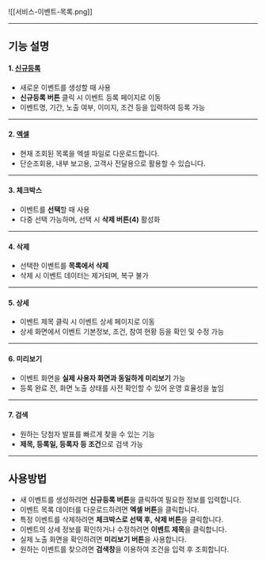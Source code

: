
![[서비스-이벤트-목록.png]]

***

## 기능 설명

#### 1. [신규등록](이벤트-신규등록.md)
- 새로운 이벤트를 생성할 때 사용  
- **신규등록 버튼** 클릭 시 이벤트 등록 페이지로 이동  
- 이벤트명, 기간, 노출 여부, 이미지, 조건 등을 입력하여 등록 가능  

***

#### 2. [엑셀](엑셀.md)
- 현재 조회된 목록을 엑셀 파일로 다운로드합니다.  
- 단순조회용, 내부 보고용, 고객사 전달용으로 활용할 수 있습니다.  

***

#### 3. 체크박스
- 이벤트를 **선택**할 때 사용  
- 다중 선택 가능하며, 선택 시 **삭제 버튼(4)** 활성화  

***

#### 4. 삭제
- 선택한 이벤트를 **목록에서 삭제**  
- 삭제 시 이벤트 데이터는 제거되며, 복구 불가  

***

#### 5. 상세
- 이벤트 제목 클릭 시 이벤트 상세 페이지로 이동  
- 상세 화면에서 이벤트 기본정보, 조건, 참여 현황 등을 확인 및 수정 가능  

***

#### 6. 미리보기
- 이벤트 화면을 **실제 사용자 화면과 동일하게 미리보기** 가능  
- 등록 완료 전, 화면 노출 상태를 사전 확인할 수 있어 운영 효율성을 높임  

***

#### 7. 검색
- 원하는 당첨자 발표를 빠르게 찾을 수 있는 기능  
- **제목, 등록일, 등록자 등 조건**으로 검색 가능  

***

## 사용방법
- 새 이벤트를 생성하려면 **신규등록 버튼**을 클릭하여 필요한 정보를 입력합니다.  
- 이벤트 목록 데이터를 다운로드하려면 **엑셀 버튼**을 클릭합니다.  
- 특정 이벤트를 삭제하려면 **체크박스로 선택 후, 삭제 버튼**을 클릭합니다.  
- 이벤트의 상세 정보를 확인하거나 수정하려면 **이벤트 제목**을 클릭합니다.  
- 실제 노출 화면을 확인하려면 **미리보기 버튼**을 사용합니다.  
- 원하는 이벤트를 찾으려면 **검색창**을 이용하여 조건을 입력 후 조회합니다.  
